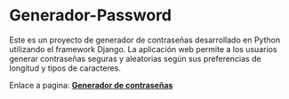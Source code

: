 # Generador-Password
Este es un proyecto de generador de contraseñas desarrollado en Python utilizando el framework Django. La aplicación web permite a los usuarios generar contraseñas seguras y aleatorias según sus preferencias de longitud y tipos de caracteres.

Enlace a pagina: <strong>[Generador de contraseñas](https://generadorcontrasena.pythonanywhere.com/)</strong> <br>
